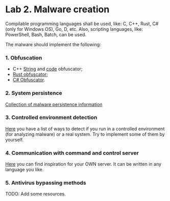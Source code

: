 # Lab 2. Malware creation

Compilable programming languages shall be used, like: C, C++, Rust, C# (only for Windows OS), Go, D, etc.
Also, scripting languages, like: PowerShell, Bash, Batch, can be used.

The malware should implement the following:

### 1. Obfuscation

- C++ [String](https://github.com/adamyaxley/Obfuscate) and [code](https://github.com/fritzone/obfy) obfuscator;
- [Rust obfuscator](https://docs.rs/goldberg/latest/goldberg/);
- [C# Obfuscator](https://github.com/obfuscar/obfuscar).

### 2. System persistence

[Collection of malware persistence information](https://github.com/Karneades/malware-persistence?tab=readme-ov-file)

### 3. Controlled environment detection

[Here](https://github.com/kernelwernel/VMAware/blob/main/docs/documentation.md) you have a list of ways to detect if you run in a controlled environment (for analyzing malware) or a real system. Try to implement some of them by yourself.

### 4. Communication with command and control server

[Here](https://github.com/tcostam/awesome-command-control) you can find inspiration for your OWN server. It can be written in any language you like.

### 5. Antivirus bypassing methods

TODO: Add some resources.